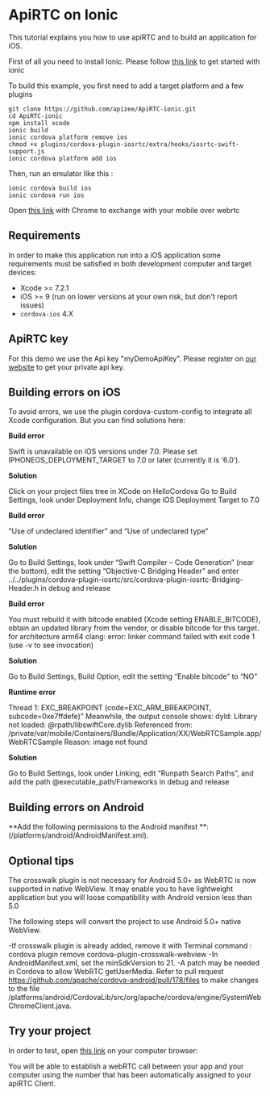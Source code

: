 # ApiRTC on Ionic
This tutorial explains you how to use apiRTC and to build an application for iOS.

First of all you need to install Ionic. Please follow [this link](http://ionicframework.com/getting-started/) to get started with ionic

To build this example, you first need to add a target platform and a few plugins
```
git clone https://github.com/apizee/ApiRTC-ionic.git
cd ApiRTC-ionic
npm install xcode
ionic build
ionic cordova platform remove ios
chmod +x plugins/cordova-plugin-iosrtc/extra/hooks/iosrtc-swift-support.js
ionic cordova platform add ios
```

Then, run an emulator like this :
```
ionic cordova build ios
ionic cordova run ios

```

Open [this link](https://apirtc.com/tutos/Mobile/index.html) with Chrome to exchange with your mobile over webrtc

## Requirements

In order to make this application run into a iOS application some requirements must be satisfied in both development computer and target devices:

* Xcode >= 7.2.1
* iOS >= 9 (run on lower versions at your own risk, but don't report issues)
* `cordova-ios` 4.X

## ApiRTC key
For this demo we use the Api key "myDemoApiKey". Please register on [our website](https://apirtc.com/get-key/) to get your private api key.

## Building errors on iOS
To avoid errors, we use the plugin cordova-custom-config to integrate all Xcode configuration. But you can find solutions here:

**Build error**

Swift is unavailable on iOS versions under 7.0. Please set IPHONEOS_DEPLOYMENT_TARGET to 7.0 or later (currently it is ‘6.0’).

**Solution**

Click on your project files tree in XCode on HelloCordova
Go to Build Settings, look under Deployment Info, change iOS Deployment Target to 7.0


**Build error**

"Use of undeclared identifier” and “Use of undeclared type"

**Solution**

Go to Build Settings, look under “Swift Compiler – Code Generation” (near the bottom), edit the setting “Objective-C Bridging Header” and enter ../../plugins/cordova-plugin-iosrtc/src/cordova-plugin-iosrtc-Bridging-Header.h in debug and release


**Build error** 

You must rebuild it with bitcode enabled (Xcode setting ENABLE_BITCODE), obtain an updated library from the vendor, or disable bitcode for this target. for architecture arm64 clang: error: linker command failed with exit code 1 (use -v to see invocation)

**Solution**

Go to Build Settings, Build Option, edit the setting “Enable bitcode” to “NO”


**Runtime error**

Thread 1: EXC_BREAKPOINT (code=EXC_ARM_BREAKPOINT, subcode=0xe7ffdefe)” Meanwhile, the output console shows: dyld: Library not loaded: @rpath/libswiftCore.dylib Referenced from: /private/var/mobile/Containers/Bundle/Application/XX/WebRTCSample.app/WebRTCSample Reason: image not found

**Solution**

Go to Build Settings, look under Linking, edit “Runpath Search Paths”, and add the path @executable_path/Frameworks in debug and release

## Building errors on Android
**Add the following permissions to the Android manifest **:(<nameOfYourProject>/platforms/android/AndroidManifest.xml).
<uses-permission android:name=”android.permission.RECORD_AUDIO” />
<uses-permission android:name=”android.permission.CAMERA” />
<uses-permission android:name=”android.permission.MODIFY_AUDIO_SETTINGS” />

## Optional tips

The crosswalk plugin is not necessary for Android 5.0+ as WebRTC is now supported in native WebView. It may enable you to have lightweight application but you will loose compatibility with Android version less than 5.0

The following steps will convert the project to use Android 5.0+ native WebView.

-If crosswalk plugin is already added, remove it with Terminal command :
cordova plugin remove cordova-plugin-crosswalk-webview
-In AndroidManifest.xml, set the minSdkVersion to 21.
-A patch may be needed in Cordova to allow WebRTC getUserMedia. Refer to pull request https://github.com/apache/cordova-android/pull/178/files to make changes to the file /platforms/android/CordovaLib/src/org/apache/cordova/engine/SystemWebChromeClient.java.

## Try your project

In order to test, open [this link](https://cloud.apizee.com/apiRTC/Samples/apiPhone-level2.html) on your computer browser:

You will be able to establish a webRTC call between your app and your computer using the number that has been automatically assigned to your apiRTC Client.

